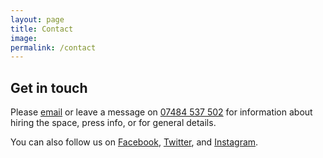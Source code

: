 ```yaml
---
layout: page
title: Contact
image:
permalink: /contact
---
```


## Get in touch

Please [email](mailto:hello@westkirbyartscentre.org.uk) or leave a message on [07484 537 502](tel:07484537502) for information about hiring the space, press info, or for general details.

You can also follow us on [Facebook](https://www.facebook.com/pg/WirralArtsCentre), [Twitter](https://twitter.com/WKArtsC), and [Instagram](http://www.instagram.com/westkirbyarts).
